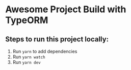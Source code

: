 # Awesome Project Build with TypeORM

## Steps to run this project locally:

1. Run `yarn` to add dependencies
2. Run `yarn watch`
3. Run `yarn dev`
